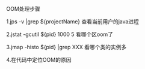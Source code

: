 <!--
  author:donar
  head:http://www.easyicon.net/api/resizeApi.php?id=556429&size=128
  date:2016-06-17
  title: OOM处理步骤
  tags:oom,java
  category:技术笔记
  status:publish
  summary:java oom 处理步骤
-->

OOM处理步骤

1.jps -v |grep ${projectName} 查看当前用户的java进程 

2.jstat -gcutil ${pid} 1000 5 看哪个区oom了

3.jmap -histo ${pid} |grep XXX 看哪个类的实例多 

4.在代码中定位OOM的原因
